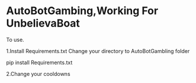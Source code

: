 # AutoBotGambing,Working For UnbelievaBoat
To use.

1.Install Requirements.txt 
Change your directory to AutoBotGambling folder

  pip install Requirements.txt
  
2.Change your cooldowns
